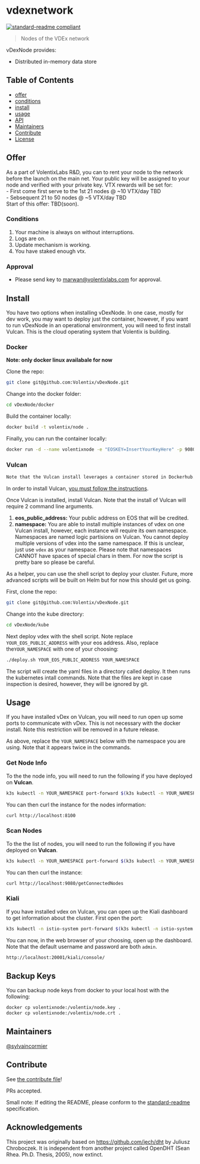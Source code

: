 # vdexnetwork

[![standard-readme compliant](https://img.shields.io/badge/standard--readme-OK-green.svg?style=flat-square)](https://github.com/RichardLitt/standard-readme)

> Nodes of the VDEx network

vDexNode provides:

- Distributed in-memory data store 


## Table of Contents

- [offer](#offer)
- [conditions](#conditions)
- [install](#install)
- [usage](#usage)
- [API](#api)
- [Maintainers](#maintainers)
- [Contribute](#contribute)
- [License](#license)



## Offer
As a part of VolentixLabs R&D, 
you can to rent your node to the 
network before the launch on the main net.
Your public key will be assigned to your node and verified with your private key.
VTX rewards will be set for: <br />
    -  First come first serve to the 1st 21 nodes @ ~10 VTX/day TBD<br />
    -  Sebsequent 21 to 50 nodes @ ~5 VTX/day TBD<br />
Start of this offer: TBD(soon).


### Conditions

1. Your machine is always on without interruptions.<br />
2. Logs are on.<br />
3. Update mechanism is working.<br />
4. You have staked enough vtx.<br />

### Approval
- Please send key to marwan@volentixlabs.com 
  for approval.
  
## Install

You have two options when installing vDexNode. In one case, mostly for dev work, you may want to deploy just the container, however, if you want to run vDexNode in an operational environment, you will need to first install Vulcan. This is the cloud operating system that Volentix is building.

### Docker

**Note: only docker linux availabale for now**

Clone the repo:
```bash
git clone git@github.com:Volentix/vDexNode.git
```

Change into the docker folder:
```bash
cd vDexNode/docker
```

Build the container locally:
```bash
docker build -t volentix/node .
```

Finally, you can run the container locally:
```bash
docker run -d --name volentixnode -e "EOSKEY=InsertYourKeyHere" -p 9080:9080 -p 8100:8100 -p 4222:4222/udp volentix/node
```

### Vulcan

```bash
Note that the Vulcan install leverages a container stored in Dockerhub. The team will update the build scripts as new versions become available.
```

In order to install Vulcan, [you must follow the instructions](https://volentixvulcan.readthedocs.io/en/latest/install.html).

Once Vulcan is installed, install Vulcan. Note that the install of Vulcan will require 2 command line arguments.

1. **eos_public_address:** Your public address on EOS that will be credited.
2. **namespace:** You are able to install multiple instances of vdex on one Vulcan install, however, each instance will require its own namespace. Namespaces are named logic partisions on Vulcan. You cannot deploy multiple versions of vdex into the same namespace. If this is unclear, just use `vdex` as your namespace. Please note that namespaces CANNOT have spaces of special chars in them. For now the script is pretty bare so please be careful.

As a helper, you can use the shell script to deploy your cluster. Future, more advanced scripts will be built on Helm but for now this should get us going.

First, clone the repo:
```bash
git clone git@github.com:Volentix/vDexNode.git
```

Change into the kube directory:
```bash
cd vDexNode/kube
```

Next deploy vdex with the shell script. Note replace `YOUR_EOS_PUBLIC_ADDRESS` with your eos address. Also, replace the`YOUR_NAMESPACE` with one of your choosing:
```bash
./deploy.sh YOUR_EOS_PUBLIC_ADDRESS YOUR_NAMESPACE
```

The script will create the yaml files in a directory called deploy. It then runs the kubernetes intall commands. Note that the files are kept in case inspection is desired, however, they will be ignored by git.

## Usage

If you have installed vDex on Vulcan, you will need to run open up some ports to communicate with vDex. This is not necessary with the docker install. Note this restriction will be removed in a future release.

As above, replace the `YOUR_NAMESPACE` below with the namespace you are using. Note that it appears twice in the commands.

### Get Node Info

To the the node info, you will need to run the following if you have deployed on **Vulcan**.
```bash
k3s kubectl -n YOUR_NAMESPACE port-forward $(k3s kubectl -n YOUR_NAMESPACE get pod -l app=vdex-node -o jsonpath='{.items[0].metadata.name}') 8100:8100
```

You can then curl the instance for the nodes information:
```bash
curl http://localhost:8100
```
### Scan Nodes

To the the list of nodes, you will need to run the following if you have deployed on **Vulcan**.
```bash
k3s kubectl -n YOUR_NAMESPACE port-forward $(k3s kubectl -n YOUR_NAMESPACE get pod -l app=vdex-node -o jsonpath='{.items[0].metadata.name}') 9080:9080
```

You can then curl the instance:
```bash
curl http://localhost:9080/getConnectedNodes
```
### Kiali

If you have installed vdex on Vulcan, you can open up the Kiali dashboard to get information about the cluster. First open the port:
```bash
k3s kubectl -n istio-system port-forward $(k3s kubectl -n istio-system get pod -l app=kiali -o jsonpath='{.items[0].metadata.name}') 20001:20001
```

You can now, in the web browser of your choosing, open up the dashboard. Note that the default username and password are both `admin`.
```bash
http://localhost:20001/kiali/console/
```
## Backup Keys

You can backup node keys from docker to your local host with the following:
```bash
docker cp volentixnode:/volentix/node.key .
docker cp volentixnode:/volentix/node.crt .
```

## Maintainers

[@sylvaincormier](https://github.com/sylvaincormier)

## Contribute

See [the contribute file](.github/CONTRIBUTING.md)!

PRs accepted.

Small note: If editing the README, please conform to the [standard-readme](https://github.com/RichardLitt/standard-readme) specification.

## Acknowledgements
This project was originally based on https://github.com/jech/dht by Juliusz Chroboczek.
It is independent from another project called OpenDHT (Sean Rhea. Ph.D. Thesis, 2005), now extinct.

